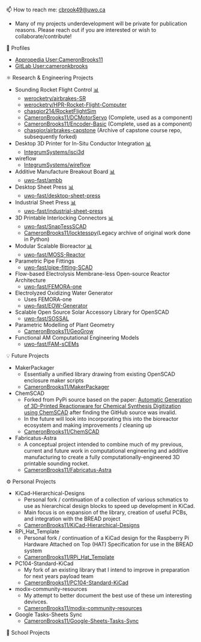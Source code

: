 📫 How to reach me: cbrook49@uwo.ca

- Many of my projects underdevelopment will be private for publication reasons. Please reach out if you are interested or wish to collaborate/contribute!

👤 Profiles

- [Appropedia User:CameronBrooks11](https://www.appropedia.org/User:CameronBrooks11)
- [GitLab User:cameronkbrooks](https://gitlab.com/cameronkbrooks)

⚛️ Research & Engineering Projects

- Sounding Rocket Flight Control [📊](https://github.com/orgs/werocketry/projects/1)
  - [werocketry/airbrakes-SR](https://github.com/werocketry/airbrakes-SR)
  - [werocketry/HPR-Rocket-Flight-Computer](https://github.com/werocketry/HPR-Rocket-Flight-Computer)
  - [chasgior214/RocketFlightSim](https://github.com/chasgior214/RocketFlightSim)
  - [CameronBrooks11/DCMotorServo](https://github.com/CameronBrooks11/DCMotorServo) (Complete, used as a component)
  - [CameronBrooks11/Encoder-Basic](https://github.com/CameronBrooks11/Encoder-Basic) (Complete, used as a component)
  - [chasgior/airbrakes-capstone](https://github.com/chasgior214/airbrakes-capstone) (Archive of capstone course repo, subsequently forked)
- Desktop 3D Printer for In-Situ Conductor Integration [📊](https://github.com/orgs/IntegrumSystems/projects/1)
  - [IntegrumSystems/isci3d](https://github.com/IntegrumSystems/isci3d)
- wireflow
  - [IntegrumSystems/wireflow](https://github.com/IntegrumSystems/wireflow)
- Additive Manufacture Breakout Board [📊](https://github.com/orgs/uwo-fast/projects/7)
  - [uwo-fast/ambb](https://github.com/uwo-fast/ambb)
- Desktop Sheet Press [📊](https://github.com/orgs/uwo-fast/projects/2)
  - [uwo-fast/desktop-sheet-press](https://github.com/uwo-fast/desktop-sheet-press)
- Industrial Sheet Press [📊](https://github.com/orgs/uwo-fast/projects/3)
  - [uwo-fast/industrial-sheet-press](https://github.com/uwo-fast/industrial-sheet-press)
- 3D Printable Interlocking Connectors [📊](https://github.com/orgs/uwo-fast/projects/6)
  - [uwo-fast/SnapTessSCAD](https://github.com/uwo-fast/SnapTessSCAD)
  - [CameronBrooks11/locktesspy](https://github.com/CameronBrooks11/locktesspy)(Legacy archive of original work done in Python)
- Modular Scalable Bioreactor [📊](https://github.com/orgs/uwo-fast/projects/1)
  - [uwo-fast/MOSS-Reactor](https://github.com/uwo-fast/MOSS-Reactor)
- Parametric Pipe Fittings
  - [uwo-fast/pipe-fitting-SCAD](https://github.com/uwo-fast/pipe-fitting-SCAD)
- Flow-based Electrolysis Membrane-less Open-source Reactor Architecture
  - [uwo-fast/FEMORA-one](https://github.com/uwo-fast/FEMORA-one)
- Electrolyzed Oxidizing Water Generator
  - Uses FEMORA-one
  - [uwo-fast/EOW-Generator](https://github.com/uwo-fast/EOW-Generator)
- Scalable Open Source Solar Accessory Library for OpenSCAD
  - [uwo-fast/SOSSAL](https://github.com/uwo-fast/SOSSAL)
- Parametric Modelling of Plant Geometry
  - [CameronBrooks11/GeoGrow](https://github.com/CameronBrooks11/GeoGrow)
- Functional AM Computational Engineering Models
  - [uwo-fast/FAM-sCEMs](https://github.com/uwo-fast/FAM-sCEMs)

💡 Future Projects

- MakerPackager
  - Essentially a unified library drawing from existing OpenSCAD enclosure maker scripts
  - [CameronBrooks11/MakerPackager](https://github.com/CameronBrooks11/MakerPackager)
- ChemSCAD
  - Forked from PyPi source based on the paper: [Automatic Generation of 3D-Printed Reactionware for Chemical Synthesis Digitization using ChemSCAD](https://doi.org/10.1021/acscentsci.0c01354) after finding the GitHub source was invalid.
  - In the future will look into incorporating this into the bioreactor ecosystem and making improvements / cleaning up
  - [CameronBrooks11/ChemSCAD](https://github.com/CameronBrooks11/ChemSCAD)
- Fabricatus-Astra
  - A conceptual project intended to combine much of my previous, current and future work in computational engineering and additive manufacturing to create a fully computationally-engineered 3D printable sounding rocket.
  - [CameronBrooks11/Fabricatus-Astra](https://github.com/CameronBrooks11/Fabricatus-Astra)

⚙️ Personal Projects

- KiCad-Hierarchical-Designs
  - Personal fork / continuation of a collection of various schmatics to use as hierarchical design blocks to speed up development in KiCad.
  - Main focus is on expansion of the library, creation of useful PCBs, and integration with the BREAD project
  - [CameronBrooks11/KiCad-Hierarchical-Designs](https://github.com/CameronBrooks11/KiCad-Hierarchical-Designs)
- RPi_Hat_Template
  - Personal fork / continuation of a KiCad design for the Raspberry Pi Hardware Attached on Top (HAT) Specification for use in the BREAD system
  - [CameronBrooks11/RPi_Hat_Template](https://github.com/CameronBrooks11/RPi_Hat_Template)
- PC104-Standard-KiCad
  - My fork of an existing library that I intend to improve in preparation for next years payload team
  - [CameronBrooks11/PC104-Standard-KiCad](https://github.com/CameronBrooks11/PC104-Standard-KiCad)
- modix-community-resources
  - My attempt to better document the best use of these um interesting devivces.
  - [CameronBrooks11/modix-community-resources](https://github.com/CameronBrooks11/modix-community-resources)
- Google Tasks-Sheets Sync
  - [CameronBrooks11/Google-Sheets-Tasks-Sync](https://github.com/CameronBrooks11/Google-Sheets-Tasks-Sync)

🏫 School Projects

